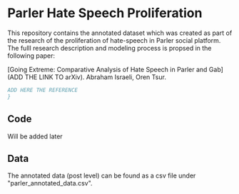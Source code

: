 # Parler Hate Speech Proliferation

This repository contains the annotated dataset which was created as part of the research of the proliferation of hate-speech in Parler social platform. The fulll research description and modeling process is propsed in the following paper:

[Going Extreme: Comparative Analysis of Hate Speech in Parler and Gab](ADD THE LINK TO arXiv). Abraham Israeli, Oren Tsur. 

```bibtex
ADD HERE THE REFERENCE
}
```
## Code 
Will be added later

## Data
The annotated data (post level) can be found as a csv file under "parler_annotated_data.csv".
